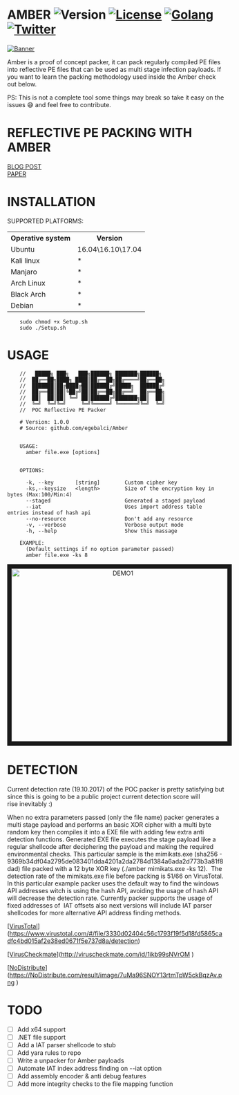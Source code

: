 # AMBER ![Version](https://img.shields.io/badge/version-1.0-brightgreen.svg) [![License](https://img.shields.io/packagist/l/doctrine/orm.svg)](https://raw.githubusercontent.com/EgeBalci/Amber/master/LICENSE) [![Golang](https://img.shields.io/badge/Golang-1.9-blue.svg)](https://golang.org) [![Twitter](https://img.shields.io/twitter/url/http/shields.io.svg?style=social)](https://twitter.com/egeblc)	

[![Banner](https://github.com/EgeBalci/Amber/raw/master/Banner.png)](https://github.com/egebalci/Amber)


Amber is a proof of concept packer, it can pack regularly compiled PE files into reflective PE files that can be used as multi stage infection payloads. If you want to learn the packing methodology used inside the Amber check out below. 

PS: This is not a complete tool some things may break so take it easy on the issues :sweat_smile: and feel free to contribute.

# REFLECTIVE PE PACKING WITH AMBER

[BLOG POST](https://pentest.blog/packing-reflective-pe-files-with-amber)
<br>
[PAPER](https://raw.githubusercontent.com/EgeBalci/Amber/master/PAPER.pdf)

# INSTALLATION

SUPPORTED PLATFORMS:
<table>
    <tr>
        <th>Operative system</th>
        <th> Version </th>
    </tr>
    <tr>
        <td>Ubuntu</td>
        <td> 16.04\16.10\17.04 </td>
    </tr>
    <tr>
        <td>Kali linux</td>
        <td> * </td>
    </tr>
    <tr>
        <td>Manjaro</td>
        <td> * </td>
    </tr>
    <tr>
        <td>Arch Linux</td>
        <td> * </td>
    </tr>
    <tr>
        <td>Black Arch</td>
        <td> * </td>
    </tr>
    <tr>
        <td>Debian</td>
        <td> * </td>
    </tr>
</table>


		sudo chmod +x Setup.sh
		sudo ./Setup.sh
# USAGE


		//   █████╗ ███╗   ███╗██████╗ ███████╗██████╗ 
		//  ██╔══██╗████╗ ████║██╔══██╗██╔════╝██╔══██╗
		//  ███████║██╔████╔██║██████╔╝█████╗  ██████╔╝
		//  ██╔══██║██║╚██╔╝██║██╔══██╗██╔══╝  ██╔══██╗
		//  ██║  ██║██║ ╚═╝ ██║██████╔╝███████╗██║  ██║
		//  ╚═╝  ╚═╝╚═╝     ╚═╝╚═════╝ ╚══════╝╚═╝  ╚═╝
		//  POC Reflective PE Packer                                             

		# Version: 1.0.0
		# Source: github.com/egebalci/Amber


		USAGE: 
		  amber file.exe [options]


		OPTIONS:
		  
		  -k, --key       [string]        Custom cipher key
		  -ks,--keysize   <length>        Size of the encryption key in bytes (Max:100/Min:4)
		  --staged                        Generated a staged payload
		  --iat                           Uses import address table entries instead of hash api
		  --no-resource                   Don't add any resource
		  -v, --verbose                   Verbose output mode
		  -h, --help                      Show this massage

		EXAMPLE:
		  (Default settings if no option parameter passed)
		  amber file.exe -ks 8


<div align="center">
	<a href="http://www.youtube.com/watch?feature=player_embedded&v=ZeauXofZw-g" target="_blank">
		<img src="http://img.youtube.com/vi/ZeauXofZw-g/0.jpg" alt="DEMO1" width="500" height="400" border="10" />
	</a>
</div>


# DETECTION
Current detection rate (19.10.2017) of the POC packer is pretty satisfying but since this is going to be a public project current detection score will rise inevitably :)

When no extra parameters passed (only the file name) packer generates a multi stage payload and performs an basic XOR cipher with a multi byte random key then compiles it into a EXE file with adding few extra anti detection functions. Generated EXE file executes the stage payload like a regular shellcode after deciphering the payload and making the required environmental checks. This particular sample is the mimikats.exe (sha256 - 9369b34df04a2795de083401dda4201a2da2784d1384a6ada2d773b3a81f8dad) file packed with a 12 byte XOR key (./amber mimikats.exe -ks 12).  The detection rate of the mimikats.exe file before packing is 51/66 on VirusTotal. In this particular example packer uses the default way to find the windows API addresses witch is using the hash API, avoiding the usage of hash API will decrease the detection rate. Currently packer supports the usage of fixed addresses of  IAT offsets also next versions will include IAT parser shellcodes for more alternative API address finding methods.

[[VirusTotal](https://ibb.co/fkFK6R)](https://www.virustotal.com/#/file/3330d02404c56c1793f19f5d18fd5865cadfc4bd015af2e38ed0671f5e737d8a/detection)

[[VirusCheckmate](https://ibb.co/nfEwmR)](http://viruscheckmate.com/id/1ikb99sNVrOM
)

[[NoDistribute](https://NoDistribute.com/result/image/7uMa96SNOY13rtmTpW5ckBqzAv.png
)](https://NoDistribute.com/result/image/7uMa96SNOY13rtmTpW5ckBqzAv.png
)



# TODO

- [ ] Add x64 support
- [ ] .NET file support
- [ ] Add a IAT parser shellcode to stub
- [ ] Add yara rules to repo
- [ ] Write a unpacker for Amber payloads
- [ ] Automate IAT index address finding on --iat option
- [ ] Add assembly encoder & anti debug features
- [ ] Add more integrity checks to the file mapping function